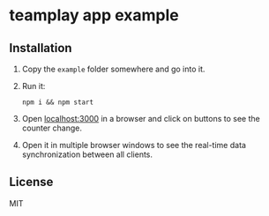 # teamplay app example

## Installation

1. Copy the `example` folder somewhere and go into it.
2. Run it:

    ```
    npm i && npm start
    ```

3. Open [localhost:3000](http://localhost:3000) in a browser and click on buttons to see the counter change.
4. Open it in multiple browser windows to see the real-time data synchronization between all clients.

## License

MIT
